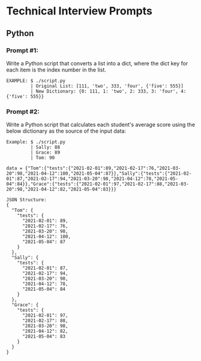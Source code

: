 # Technical Interview Prompts

## Python

### Prompt #1:
Write a Python script that converts a list into a dict, where the dict key for each item is the index number in the list.
```
EXAMPLE: $ ./script.py
         | Original List: [111, 'two', 333, 'four', {'five': 555}]
         | New Dictionary: {0: 111, 1: 'two', 2: 333, 3: 'four', 4: {'five': 555}}
```
### Prompt #2:
Write a Python script that calculates each student's average score using the below dictionary as the source of the input data:
```
Example: $ ./script.py
         | Sally: 88
         | Grace: 89
         | Tom: 90
```
```
data = {"Tom":{"tests":{"2021-02-01":89,"2021-02-17":76,"2021-03-20":98,"2021-04-12":100,"2021-05-04":87}},"Sally":{"tests":{"2021-02-01":87,"2021-02-17":94,"2021-03-20":98,"2021-04-12":78,"2021-05-04":84}},"Grace":{"tests":{"2021-02-01":97,"2021-02-17":88,"2021-03-20":98,"2021-04-12":82,"2021-05-04":83}}}

```
```
JSON Structure:
{
  "Tom": {
    "tests": {
      "2021-02-01": 89,
      "2021-02-17": 76,
      "2021-03-20": 98,
      "2021-04-12": 100,
      "2021-05-04": 87
    }
  },
  "Sally": {
    "tests": {
      "2021-02-01": 87,
      "2021-02-17": 94,
      "2021-03-20": 98,
      "2021-04-12": 78,
      "2021-05-04": 84
    }
  },
  "Grace": {
    "tests": {
      "2021-02-01": 97,
      "2021-02-17": 88,
      "2021-03-20": 98,
      "2021-04-12": 82,
      "2021-05-04": 83
    }
  }
}
```

